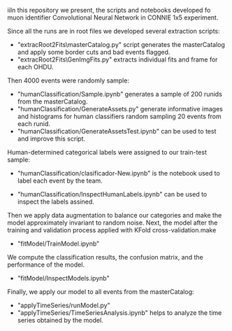 iiIn this repository we present, the scripts and notebooks developed fo muon identifier Convolutional Neural Network in CONNIE 1x5 experiment.

Since all the runs are in root files we developed several extraction scripts:

- "extracRoot2Fits\masterCatalog.py" script generates the masterCatalog and apply some border cuts and bad events flagged.
- "extracRoot2Fits\GenImgFits.py" extracts individual fits and frame for each OHDU.

Then 4000 events were randomly sample:

- "humanClassification/Sample.ipynb" generates a sample of 200 runids from the masterCatalog.
- "humanClassification/GenerateAssets.py" generate informative images and histograms for human classifiers random sampling 20 events from each runid.
- "humanClassification/GenerateAssetsTest.ipynb" can be used to test and improve this script.

Human-determined categorical labels were assigned to our train-test sample:

- "humanClassification/clasificador-New.ipynb" is the notebook used to label each event by the team.

- "humanClassification/InspectHumanLabels.ipynb" can be used to inspect the labels assined.

Then we apply data augmentation to balance our categories and make the model approximately invariant to random noise. Next, the model after the training and validation process applied with KFold cross-validation.make 

- "fitModel/TrainModel.ipynb"

We compute the classification results, the confusion matrix, and the performance of the model.

- "fitModel/InspectModels.ipynb"

Finally, we apply our model to all events from the masterCatalog:

- "applyTimeSeries/runModel.py"
- "applyTimeSeries/TimeSeriesAnalysis.ipynb" helps to analyze the time series obtained by the model.
